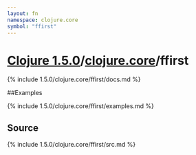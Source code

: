 ```yaml
---
layout: fn
namespace: clojure.core
symbol: "ffirst"
---
```


# [Clojure 1.5.0](../../)/[clojure.core](../)/ffirst

{% include 1.5.0/clojure.core/ffirst/docs.md %}

##Examples

{% include 1.5.0/clojure.core/ffirst/examples.md %}
## Source
{% include 1.5.0/clojure.core/ffirst/src.md %}

